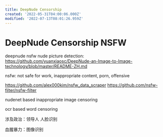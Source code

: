 ```yaml
---
title: DeepNude Censorship
created: '2022-05-31T04:00:06.000Z'
modified: '2022-07-13T08:01:26.959Z'
---
```


# DeepNude Censorship NSFW

deepnude nsfw nude picture detection:
https://github.com/yuanxiaosc/DeepNude-an-Image-to-Image-technology/blob/master/README-ZH.md

nsfw: not safe for work, inappropriate content, porn, offensive

https://github.com/alex000kim/nsfw_data_scraper
https://github.com/nsfw-filter/nsfw-filter

nudenet based inappropriate image censoring

ocr based word censoring

涉及政治：领导人 人脸识别

血腥暴力：图像识别
